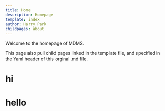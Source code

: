 ```yaml
---
title: Home
description: Homepage
template: index
author: Harry Park
childpages: about
---
```

Welcome to the homepage of MDMS.

This page also pull child pages linked in the template file, and specified in the Yaml header of this orginal .md file.

# hi
# hello